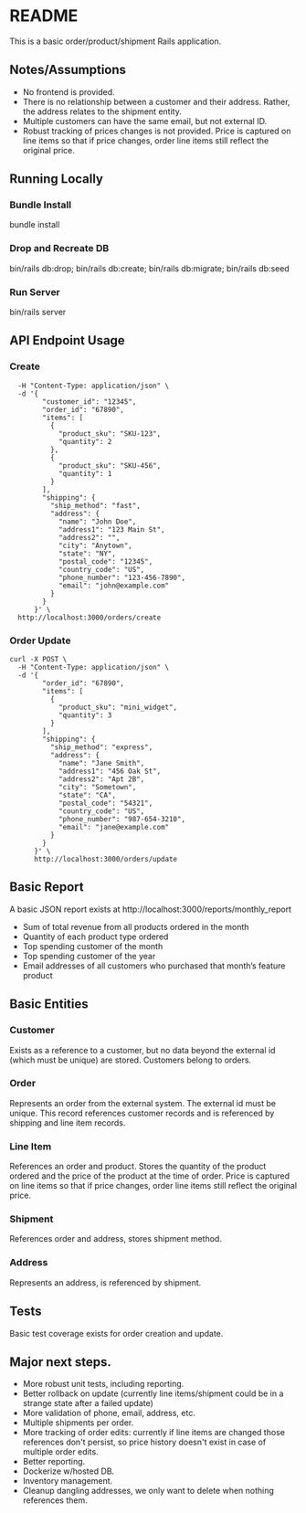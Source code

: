 # README

This is a basic order/product/shipment Rails application.

## Notes/Assumptions

- No frontend is provided.
- There is no relationship between a customer and their address. Rather, the address relates to the shipment entity.
- Multiple customers can have the same email, but not external ID.
- Robust tracking of prices changes is not provided. Price is captured on line items so that if price changes, order line items still reflect the original price.

## Running Locally

### Bundle Install

bundle install

### Drop and Recreate DB

bin/rails db:drop; bin/rails db:create; bin/rails db:migrate; bin/rails db:seed

### Run Server

bin/rails server

## API Endpoint Usage

### Create

```curl -X POST \
  -H "Content-Type: application/json" \
  -d '{
        "customer_id": "12345",
        "order_id": "67890",
        "items": [
          {
            "product_sku": "SKU-123",
            "quantity": 2
          },
          {
            "product_sku": "SKU-456",
            "quantity": 1
          }
        ],
        "shipping": {
          "ship_method": "fast",
          "address": {
            "name": "John Doe",
            "address1": "123 Main St",
            "address2": "",
            "city": "Anytown",
            "state": "NY",
            "postal_code": "12345",
            "country_code": "US",
            "phone_number": "123-456-7890",
            "email": "john@example.com"
          }
        }
      }' \
  http://localhost:3000/orders/create
  ```

### Order Update

```
curl -X POST \
  -H "Content-Type: application/json" \
  -d '{
        "order_id": "67890",
        "items": [
          {
            "product_sku": "mini_widget",
            "quantity": 3
          }
        ],
        "shipping": {
          "ship_method": "express",
          "address": {
            "name": "Jane Smith",
            "address1": "456 Oak St",
            "address2": "Apt 2B",
            "city": "Sometown",
            "state": "CA",
            "postal_code": "54321",
            "country_code": "US",
            "phone_number": "987-654-3210",
            "email": "jane@example.com"
          }
        }
      }' \
      http://localhost:3000/orders/update
```

## Basic Report

A basic JSON report exists at http://localhost:3000/reports/monthly_report

- Sum of total revenue from all products ordered in the month
- Quantity of each product type ordered
- Top spending customer of the month
- Top spending customer of the year
- Email addresses of all customers who purchased that month’s feature product

## Basic Entities

### Customer

Exists as a reference to a customer, but no data beyond the external id (which must be unique) are stored. Customers belong to orders.

### Order

Represents an order from the external system. The external id must be unique. This record references customer records and is referenced by shipping and line item records.

### Line Item

References an order and product. Stores the quantity of the product ordered and the price of the product at the time of order. Price is captured on line items so that if price changes, order line items still reflect the original price.

### Shipment

References order and address, stores shipment method. 

### Address

Represents an address, is referenced by shipment.

## Tests

Basic test coverage exists for order creation and update.

## Major next steps.

- More robust unit tests, including reporting.
- Better rollback on update (currently line items/shipment could be in a strange state after a failed update)
- More validation of phone, email, address, etc.
- Multiple shipments per order.
- More tracking of order edits: currently if line items are changed those references don't persist, so price history doesn't exist in case of multiple order edits.
- Better reporting.
- Dockerize w/hosted DB.
- Inventory management.
- Cleanup dangling addresses, we only want to delete when nothing references them.